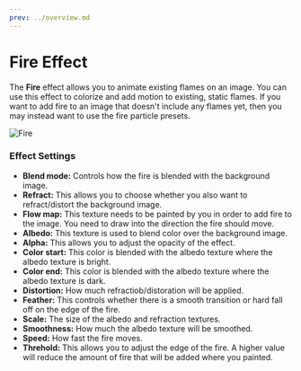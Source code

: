 ```yaml
---
prev: ../overview.md
---
```

# Fire Effect

The **Fire** effect allows you to animate existing flames on an image. You can use this effect to colorize and add motion to existing, static flames. If you want to add fire to an image that doesn't include any flames yet, then you may instead want to use the fire particle presets.

![Fire](/img/effects/Fire.gif)

### Effect Settings

* **Blend mode:** Controls how the fire is blended with the background image.
* **Refract:** This allows you to choose whether you also want to refract/distort the background image.
* **Flow map:** This texture needs to be painted by you in order to add fire to the image. You need to draw into the direction the fire should move.
* **Albedo:** This texture is used to blend color over the background image.
* **Alpha:** This allows you to adjust the opacity of the effect.
* **Color start:** This color is blended with the albedo texture where the albedo texture is bright.
* **Color end:** This color is blended with the albedo texture where the albedo texture is dark.
* **Distortion:** How much refractiob/distoration will be applied.
* **Feather:** This controls whether there is a smooth transition or hard fall off on the edge of the fire.
* **Scale:** The size of the albedo and refraction textures.
* **Smoothness:** How much the albedo texture will be smoothed.
* **Speed:** How fast the fire moves.
* **Threhold:** This allows you to adjust the edge of the fire. A higher value will reduce the amount of fire that will be added where you painted.

